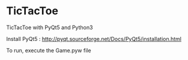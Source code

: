 # TicTacToe
TicTacToe with PyQt5 and Python3

Install PyQt5 : http://pyqt.sourceforge.net/Docs/PyQt5/installation.html

To run, execute the Game.pyw file
